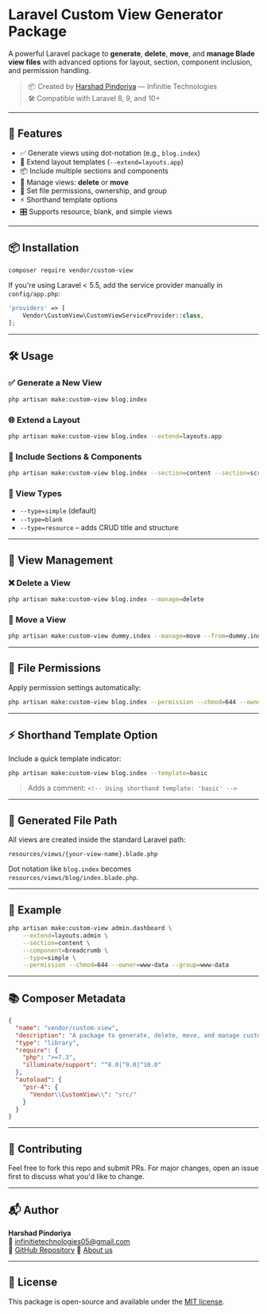 
# Laravel Custom View Generator Package

A powerful Laravel package to **generate**, **delete**, **move**, and **manage Blade view files** with advanced options for layout, section, component inclusion, and permission handling.

> 📦 Created by [Harshad Pindoriya](mailto:infinitietechnologies05@gmail.com) — Infinitie Technologies  
> 🛠 Compatible with Laravel 8, 9, and 10+

---

## 🚀 Features

- ✅ Generate views using dot-notation (e.g., `blog.index`)
- 🧩 Extend layout templates (`--extend=layouts.app`)
- 📦 Include multiple sections and components
- 🔁 Manage views: **delete** or **move**
- 🔐 Set file permissions, ownership, and group
- ⚡ Shorthand template options
- 🎛 Supports resource, blank, and simple views

---

## 📦 Installation

```bash
composer require vendor/custom-view
```

If you're using Laravel < 5.5, add the service provider manually in `config/app.php`:

```php
'providers' => [
    Vendor\CustomView\CustomViewServiceProvider::class,
];
```

---

## 🛠 Usage

### ✅ Generate a New View

```bash
php artisan make:custom-view blog.index
```

### 🌐 Extend a Layout

```bash
php artisan make:custom-view blog.index --extend=layouts.app
```

### 🧩 Include Sections & Components

```bash
php artisan make:custom-view blog.index --section=content --section=scripts --component=alert --component=footer
```

### 📁 View Types

- `--type=simple` (default)
- `--type=blank`
- `--type=resource` – adds CRUD title and structure

---

## 🔁 View Management

### ❌ Delete a View

```bash
php artisan make:custom-view blog.index --manage=delete
```

### 📂 Move a View

```bash
php artisan make:custom-view dummy.index --manage=move --from=dummy.index --to=blog.index
```

---

## 🔐 File Permissions

Apply permission settings automatically:

```bash
php artisan make:custom-view blog.index --permission --chmod=644 --owner=www-data --group=www-data
```

---

## ⚡ Shorthand Template Option

Include a quick template indicator:

```bash
php artisan make:custom-view blog.index --template=basic
```

> Adds a comment: `<!-- Using shorthand template: 'basic' -->`

---

## 📄 Generated File Path

All views are created inside the standard Laravel path:

```
resources/views/{your-view-name}.blade.php
```

Dot notation like `blog.index` becomes `resources/views/blog/index.blade.php`.

---

## 🧠 Example

```bash
php artisan make:custom-view admin.dashboard \
    --extend=layouts.admin \
    --section=content \
    --component=breadcrumb \
    --type=simple \
    --permission --chmod=644 --owner=www-data --group=www-data
```

---

## 📚 Composer Metadata

```json
{
  "name": "vendor/custom-view",
  "description": "A package to generate, delete, move, and manage custom view files in Laravel.",
  "type": "library",
  "require": {
    "php": ">=7.3",
    "illuminate/support": "^8.0|^9.0|^10.0"
  },
  "autoload": {
    "psr-4": {
      "Vendor\\CustomView\\": "src/"
    }
  }
}
```

---

## 🤝 Contributing

Feel free to fork this repo and submit PRs. For major changes, open an issue first to discuss what you'd like to change.

---

## 📬 Author

**Harshad Pindoriya**  
📧 [infinitietechnologies05@gmail.com](mailto:infinitietechnologies05@gmail.com)  
🔗 [GitHub Repository](https://github.com/infinitietechnologies/custom-view-laravel)
🔗 [About us](https://infinitietech.com/)

---

## 📄 License

This package is open-source and available under the [MIT license](LICENSE).
